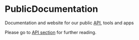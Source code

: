 # PublicDocumentation
Documentation and website for our public [API](http://api.cvd.io), tools and apps

Please go to [API section](API/README.md) for further reading.
